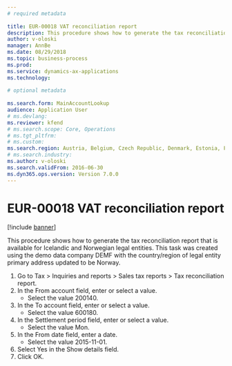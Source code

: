 ```yaml
--- 
# required metadata 
 
title: EUR-00018 VAT reconciliation report
description: This procedure shows how to generate the tax reconciliation report that is available for Icelandic and Norwegian legal entities. 
author: v-oloski
manager: AnnBe 
ms.date: 08/29/2018
ms.topic: business-process 
ms.prod:  
ms.service: dynamics-ax-applications 
ms.technology:  
 
# optional metadata 
 
ms.search.form: MainAccountLookup   
audience: Application User 
# ms.devlang:  
ms.reviewer: kfend
# ms.search.scope: Core, Operations 
# ms.tgt_pltfrm:  
# ms.custom:  
ms.search.region: Austria, Belgium, Czech Republic, Denmark, Estonia, Finland, France, Germany, Hungary, Ireland, Italy, Latvia, Lithuania, Netherlands, Poland, Spain, Sweden, United Kingdom
# ms.search.industry: 
ms.author: v-oloski
ms.search.validFrom: 2016-06-30 
ms.dyn365.ops.version: Version 7.0.0 
---
```

# EUR-00018 VAT reconciliation report

[!include [banner](../../includes/banner.md)]

This procedure shows how to generate the tax reconciliation report that is available for Icelandic and Norwegian legal entities. This task was created using the demo data company DEMF with the country/region of legal entity primary address updated to be Norway.

1. Go to Tax > Inquiries and reports > Sales tax reports > Tax reconciliation report.
2. In the From account field, enter or select a value.
    * Select the value 200140.  
3. In the To account field, enter or select a value.
    * Select the value 600180.  
4. In the Settlement period field, enter or select a value.
    * Select the value Mon.  
5. In the From date field, enter a date.
    * Select the value 2015-11-01.  
6. Select Yes in the Show details field.
7. Click OK.

